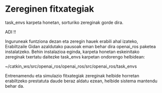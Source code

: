 # Zereginen fitxategiak
task_envs karpeta honetan, sorturiko zereginak gorde dira.

ADI !!

Inguruneak funtziona dezan eta zeregin hauek erabili ahal izateko, Erabiltzaile Gidan azaldutako pausoak eman behar dira openai_ros paketea
instalatzeko. Behin instalazioa eginda, karpeta honetan eskeinitako zereginak txertatu daitezke task_envs karpetan ondorengo helbidean:

~/catkin_ws/src/openai_ros/openai_ros/src/openai_ros/task_envs

Entrenamendu eta simulazio fitxategiak zereginak helbide horretan erabiltzeko prestatuta daude beraz aldatu ezean, helbide sistema mantendu behar 
da.
